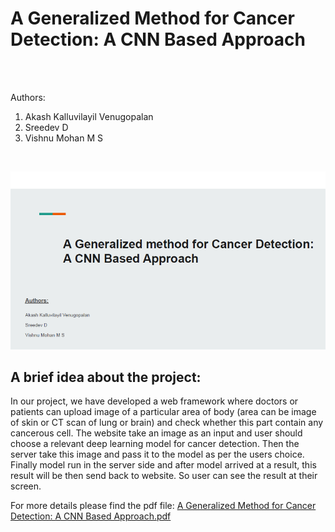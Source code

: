 # A Generalized Method for Cancer Detection: A CNN Based Approach

<br/>
<br/>

Authors:

1. Akash Kalluvilayil Venugopalan
2. Sreedev D
3. Vishnu Mohan M S

<br/>

![](https://github.com/AkashKV-1998/A-Generalized-method-for-Cancer-Detection_A-CNN-Based-Approach/blob/main/Approach%20Details/Frame.png)
## A brief idea about the project:

In our project, we have developed a web framework where doctors or patients can upload image of a particular area of body (area can be image of skin or CT scan of lung or brain) and check whether this part contain any cancerous cell. The website take an image as an input and user should choose a relevant deep learning model for cancer detection. Then the server take this image and pass it to the model as per the users choice. Finally model run in the server side and after model arrived at a result, this result will be then send back to website. So user can see the result at their screen.

For more details please find the pdf file: [A Generalized Method for Cancer Detection: A CNN Based Approach.pdf](https://github.com/AkashKV-1998/A-Generalized-method-for-Cancer-Detection_A-CNN-Based-Approach/blob/main/Approach%20Details/A%20Generalized%20method%20for%20Cancer%20Detection_%20%20A%20CNN%20Based%20Approach.pdf)
